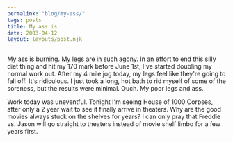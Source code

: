```yaml
---
permalink: "blog/my-ass/"
tags: posts
title: My ass is
date: 2003-04-12
layout: layouts/post.njk
---
```


My ass is burning. My legs are in such agony. In an effort to end this silly diet thing and hit my 170 mark before June 1st, I've started doubling my normal work out. After my 4 mile jog today, my legs feel like they're going to fall off. It's ridiculous. I just took a long, hot bath to rid myself of some of the soreness, but the results were minimal. Ouch. My poor legs and ass.

Work today was uneventful. Tonight I'm seeing House of 1000 Corpses, after only a 2 year wait to see it finally arrive in theaters. Why are the good movies always stuck on the shelves for years? I can only pray that Freddie vs. Jason will go straight to theaters instead of movie shelf limbo for a few years first.